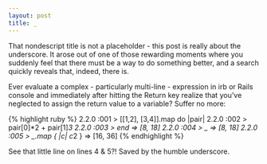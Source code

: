 ```yaml
---
layout: post
title: _
---
```


That nondescript title is not a placeholder - this post is really about the
underscore. It arose out of one of those rewarding moments where you suddenly
feel that there must be a way to do something better, and a search quickly
reveals that, indeed, there is.

Ever evaluate a complex - particularly multi-line - expression in irb or
Rails console and immediately after hitting the
Return key realize that you've neglected to assign the return value to a
variable? Suffer no more:

{% highlight ruby %}
2.2.0 :001 > [[1,2], [3,4]].map do |pair|
2.2.0 :002 >   pair[0]*2 + pair[1]*3
2.2.0 :003 > end
=> [8, 18]
2.2.0 :004 > _
=> [8, 18]
2.2.0 :005 > _.map { |c| c*2 }
=> [16, 36]
{% endhighlight %}

See that little line on lines 4 & 5?! Saved by the humble underscore.
